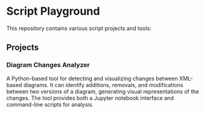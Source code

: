 # Script Playground

This repository contains various script projects and tools:

## Projects

### Diagram Changes Analyzer
A Python-based tool for detecting and visualizing changes between XML-based diagrams. It can identify additions, removals, and modifications between two versions of a diagram, generating visual representations of the changes. The tool provides both a Jupyter notebook interface and command-line scripts for analysis. 